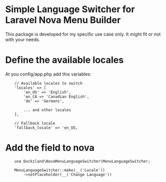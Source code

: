 # Simple Language Switcher for Laravel Nova Menu Builder

This package is developed for my specific use case only. It might fit or not with your needs.


# Define the available locales
At you config/app.php add this variables:

```
    // Available locales to switch
    'locales' => [
        'en_US' => 'English',
        'en_CA => 'Canadian English',
        'de' => 'Germans',

        ... and other locales
    ],

    // Fallback locale
    'fallback_locale' => 'en_US,
```


# Add the field to nova

```
    use Duckzland\NovaMenuLanguageSwitcher\MenuLanguageSwitcher;

    MenuLanguageSwitcher::make(__('Locale'))
        ->setPlaceholder(__('Change Language'))
```
